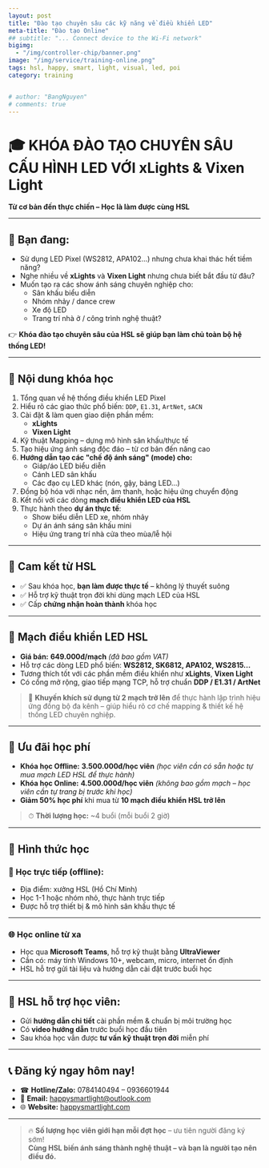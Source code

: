 ```yaml
---
layout: post
title: "Đào tạo chuyên sâu các kỹ năng về điều khiển LED"
meta-title: "Đào tạo Online"
## subtitle: "... Connect device to the Wi-Fi network"
bigimg:
  - "/img/controller-chip/banner.png"
image: "/img/service/training-online.png"
tags: hsl, happy, smart, light, visual, led, poi
category: training


# author: "BangNguyen"
# comments: true
---
```


# 🎓 KHÓA ĐÀO TẠO CHUYÊN SÂU CẤU HÌNH LED VỚI **xLights** & **Vixen Light**  
**Từ cơ bản đến thực chiến – Học là làm được cùng HSL**

---

## 🌟 Bạn đang:

- Sử dụng LED Pixel (WS2812, APA102...) nhưng chưa khai thác hết tiềm năng?
- Nghe nhiều về **xLights** và **Vixen Light** nhưng chưa biết bắt đầu từ đâu?
- Muốn tạo ra các show ánh sáng chuyên nghiệp cho:
  - Sân khấu biểu diễn  
  - Nhóm nhảy / dance crew  
  - Xe độ LED  
  - Trang trí nhà ở / công trình nghệ thuật?

👉 **Khóa đào tạo chuyên sâu của HSL sẽ giúp bạn làm chủ toàn bộ hệ thống LED!**

---

## 🧠 Nội dung khóa học

1. Tổng quan về hệ thống điều khiển LED Pixel
2. Hiểu rõ các giao thức phổ biến: `DDP`, `E1.31`, `ArtNet`, `sACN`
3. Cài đặt & làm quen giao diện phần mềm:
   - **xLights**
   - **Vixen Light**
4. Kỹ thuật Mapping – dựng mô hình sân khấu/thực tế
5. Tạo hiệu ứng ánh sáng độc đáo – từ cơ bản đến nâng cao
6. **Hướng dẫn tạo các "chế độ ánh sáng" (mode) cho:**
   - Giáp/áo LED biểu diễn
   - Cánh LED sân khấu
   - Các đạo cụ LED khác (nón, gậy, bảng LED...)
7. Đồng bộ hóa với nhạc nền, âm thanh, hoặc hiệu ứng chuyển động
8. Kết nối với các dòng **mạch điều khiển LED của HSL**
9. Thực hành theo **dự án thực tế**:
   - Show biểu diễn LED xe, nhóm nhảy
   - Dự án ánh sáng sân khấu mini
   - Hiệu ứng trang trí nhà cửa theo mùa/lễ hội

---

## 🎯 Cam kết từ HSL

- ✅ Sau khóa học, **bạn làm được thực tế** – không lý thuyết suông
- ✅ Hỗ trợ kỹ thuật trọn đời khi dùng mạch LED của HSL
- ✅ Cấp **chứng nhận hoàn thành** khóa học

---

## 🧩 Mạch điều khiển LED HSL

- **Giá bán:** **649.000đ/mạch** *(đã bao gồm VAT)*
- Hỗ trợ các dòng LED phổ biến: **WS2812, SK6812, APA102, WS2815...**
- Tương thích tốt với các phần mềm điều khiển như **xLights**, **Vixen Light**
- Có cổng mở rộng, giao tiếp mạng TCP, hỗ trợ chuẩn **DDP / E1.31 / ArtNet**

> 🔄 **Khuyến khích sử dụng từ 2 mạch trở lên** để thực hành lập trình hiệu ứng đồng bộ đa kênh – giúp hiểu rõ cơ chế mapping & thiết kế hệ thống LED chuyên nghiệp.

---

## 💸 Ưu đãi học phí

- **Khóa học Offline:** **3.500.000đ/học viên** *(học viên cần có sẵn hoặc tự mua mạch LED HSL để thực hành)*
- **Khóa học Online:** **4.500.000đ/học viên** *(không bao gồm mạch – học viên cần tự trang bị trước khi học)*
- **Giảm 50% học phí** khi mua từ **10 mạch điều khiển HSL trở lên**

> ⏱ **Thời lượng học:** ~4 buổi (mỗi buổi 2 giờ)

---

## 📍 Hình thức học

### 📌 Học **trực tiếp (offline)**:
- Địa điểm: xưởng HSL (Hồ Chí Minh)
- Học 1-1 hoặc nhóm nhỏ, thực hành trực tiếp
- Được hỗ trợ thiết bị & mô hình sân khấu thực tế

---

### 🌐 Học **online từ xa**

- Học qua **Microsoft Teams**, hỗ trợ kỹ thuật bằng **UltraViewer**
- Cần có: máy tính Windows 10+, webcam, micro, internet ổn định
- HSL hỗ trợ gửi tài liệu và hướng dẫn cài đặt trước buổi học

---

## 🧰 HSL hỗ trợ học viên:

- Gửi **hướng dẫn chi tiết** cài phần mềm & chuẩn bị môi trường học
- Có **video hướng dẫn** trước buổi học đầu tiên
- Sau khóa học vẫn được **tư vấn kỹ thuật trọn đời** miễn phí

---

## 📞 Đăng ký ngay hôm nay!

- ☎ **Hotline/Zalo:** 0784140494 – 0936601944  
- 📧 **Email:** happysmartlight@outlook.com  
- 🌐 **Website:** [happysmartlight.com](http://happysmartlight.com)

---

> 🔥 **Số lượng học viên giới hạn mỗi đợt học** – ưu tiên người đăng ký sớm!  
> **Cùng HSL biến ánh sáng thành nghệ thuật – và bạn là người tạo nên điều đó.**
